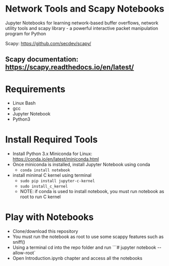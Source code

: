 # Network Tools and Scapy Notebooks

Jupyter Notebooks for learning network-based buffer overflows, network utility tools and scapy library - a powerful interactive packet manipulation program for Python

Scapy: https://github.com/secdev/scapy/

## Scapy documentation: https://scapy.readthedocs.io/en/latest/


# Requirements

- Linux Bash
- gcc
- Jupyter Notebook
- Python3

# Install Required Tools

-   Install Python 3.x Miniconda for Linux: https://conda.io/en/latest/miniconda.html
-   Once miniconda is installed, install Jupyter Notebook using conda
    -   `conda install notebook`
-   install minimal C kernel using terminal
    -   `sudo pip install jupyter-c-kernel`
    -   `sudo install_c_kernel`
    - NOTE: if conda is used to install notebook, you must run notebook as root to run C kernel

# Play with Notebooks

-   Clone/download this repository
-   You must run the notebook as root to use some scappy features such as sniff()
-   Using a terminal cd into the repo folder and run 
    ```# jupyter notebook --allow-root`
-   Open Introduction.ipynb chapter and access all the notebooks
